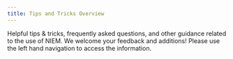 ```yaml
---
title: Tips and Tricks Overview
---
```


Helpful tips & tricks, frequently asked questions, and other guidance related to the use of NIEM. We welcome your feedback and additions! Please use the left hand navigation to access the information.
